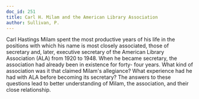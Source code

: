 ```yaml
---
doc_id: 251
title: Carl H. Milam and the American Library Association
author: Sullivan, P.
---
```


Carl Hastings Milam spent the most productive years of his life in
the positions with which his name is most closely associated, those
of secretary and, later, executive secretary of the American
Library Association (ALA) from 1920 to 1948.  When he became
secretary, the association had already been in existence for forty-
four years.  What kind of association was it that claimed Milam's
allegiance? What experience had he had with ALA before becoming
its secretary?  The answers to these questions lead to better
understanding of Milam, the association, and their close relationship.